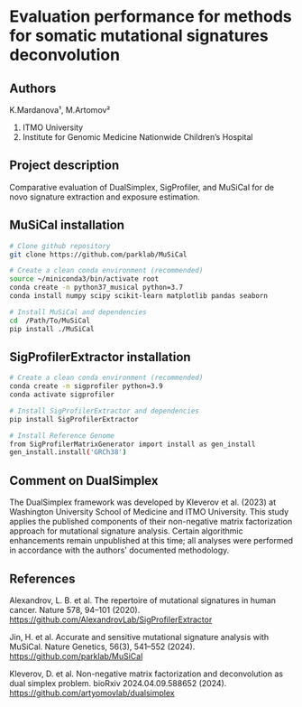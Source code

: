 # Evaluation performance for methods for somatic mutational signatures deconvolution
## Authors
K.Mardanova¹, M.Artomov² 
1. ITMO University
2. Institute for Genomic Medicine Nationwide Children’s Hospital
## Project description

Comparative evaluation of DualSimplex, SigProfiler, and MuSiCal for de novo signature extraction and exposure estimation.


## MuSiCal installation

```bash
# Clone github repository
git clone https://github.com/parklab/MuSiCal

# Create a clean conda environment (recommended)
source ~/miniconda3/bin/activate root
conda create -n python37_musical python=3.7
conda install numpy scipy scikit-learn matplotlib pandas seaborn

# Install MuSiCal and dependencies
cd  /Path/To/MuSiCal
pip install ./MuSiCal
```

## SigProfilerExtractor installation
```bash
# Create a clean conda environment (recommended)
conda create -n sigprofiler python=3.9
conda activate sigprofiler

# Install SigProfilerExtractor and dependencies
pip install SigProfilerExtractor

# Install Reference Genome
from SigProfilerMatrixGenerator import install as gen_install
gen_install.install('GRCh38') 
```

## Comment on DualSimplex
The DualSimplex framework was developed by Kleverov et al. (2023) at Washington University School of Medicine and ITMO University. This study applies the published components of their non-negative matrix factorization approach for mutational signature analysis. Certain algorithmic enhancements remain unpublished at this time; all analyses were performed in accordance with the authors' documented methodology.

## References

Alexandrov, L. B. et al. The repertoire of mutational signatures in human cancer. Nature 578, 94–101 (2020).
https://github.com/AlexandrovLab/SigProfilerExtractor

Jin, H. et al. Accurate and sensitive mutational signature analysis with MuSiCal. Nature Genetics, 56(3), 541–552 (2024). 
https://github.com/parklab/MuSiCal

Kleverov, D. et al. Non-negative matrix factorization and deconvolution as dual simplex problem. bioRxiv 2024.04.09.588652 (2024).
https://github.com/artyomovlab/dualsimplex


